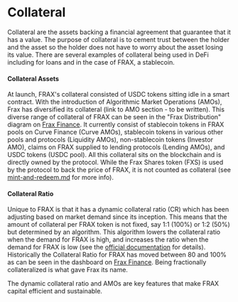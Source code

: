 # Collateral

Collateral are the assets backing a financial agreement that guarantee that it has a value. The purpose of collateral is to cement trust between the holder and the asset so the holder does not have to worry about the asset losing its value. There are several examples of collateral being used in DeFi including for loans and in the case of FRAX, a stablecoin.

#### Collateral Assets

At launch, FRAX's collateral consisted of USDC tokens sitting idle in a smart contract. With the introduction of Algorithmic Market Operations (AMOs), Frax has diversified its collateral (link to AMO section - to be written). This diverse range of collateral of FRAX can be seen in the "Frax Distribution" diagram on [Frax Finance](https://app.frax.finance/). It currently consist of stablecoin tokens in FRAX pools on Curve Finance (Curve AMOs), stablecoin tokens in various other pools and protocols (Liquidity AMOs), non-stablecoin tokens (Investor AMO), claims on FRAX supplied to lending protocols (Lending AMOs), and USDC tokens (USDC pool). All this collateral sits on the blockchain and is directly owned by the protocol. While the Frax Shares token (FXS) is used by the protocol to back the price of FRAX, it is not counted as collateral (see [mint-and-redeem.md](mint-and-redeem.md "mention") for more info).

#### Collateral Ratio

Unique to FRAX is that it has a dynamic collateral ratio (CR) which has been adjusting based on market demand since its inception. This means that the amount of collateral per FRAX token is not fixed, say 1:1 (100%) or 1:2 (50%) but determined by an algorithm. This algorithm lowers the collateral ratio when the demand for FRAX is high, and increases the ratio when the demand for FRAX is low (see the [official documentation](https://docs.frax.finance/price-stability#pidcontroller-update) for details). Historically the Collateral Ratio for FRAX has moved between 80 and 100% as can be seen in the dashboard on [Frax Finance](https://app.frax.finance/). Being fractionally collateralized is what gave Frax its name.



The dynamic collateral ratio and AMOs are key features that make FRAX capital efficient and sustainable.
